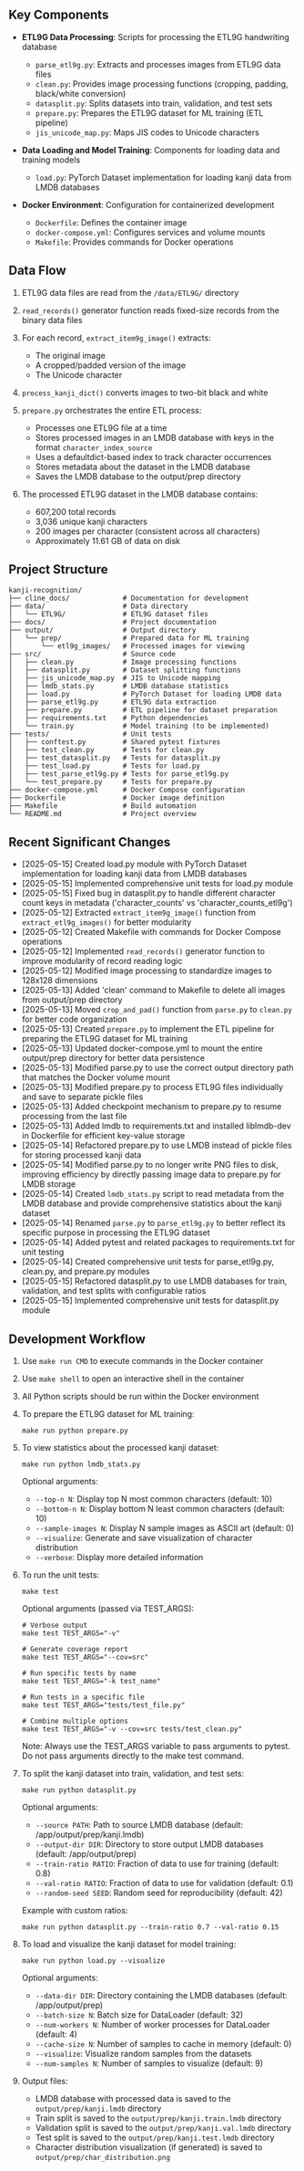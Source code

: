 ## Key Components

- **ETL9G Data Processing**: Scripts for processing the ETL9G handwriting database
  - `parse_etl9g.py`: Extracts and processes images from ETL9G data files
  - `clean.py`: Provides image processing functions (cropping, padding, black/white conversion)
  - `datasplit.py`: Splits datasets into train, validation, and test sets
  - `prepare.py`: Prepares the ETL9G dataset for ML training (ETL pipeline)
  - `jis_unicode_map.py`: Maps JIS codes to Unicode characters

- **Data Loading and Model Training**: Components for loading data and training models
  - `load.py`: PyTorch Dataset implementation for loading kanji data from LMDB databases

- **Docker Environment**: Configuration for containerized development
  - `Dockerfile`: Defines the container image
  - `docker-compose.yml`: Configures services and volume mounts
  - `Makefile`: Provides commands for Docker operations

## Data Flow

1. ETL9G data files are read from the `/data/ETL9G/` directory
2. `read_records()` generator function reads fixed-size records from the binary data files
3. For each record, `extract_item9g_image()` extracts:
   - The original image
   - A cropped/padded version of the image
   - The Unicode character
4. `process_kanji_dict()` converts images to two-bit black and white
5. `prepare.py` orchestrates the entire ETL process:
   - Processes one ETL9G file at a time
   - Stores processed images in an LMDB database with keys in the format `character_index_source`
   - Uses a defaultdict-based index to track character occurrences
   - Stores metadata about the dataset in the LMDB database
   - Saves the LMDB database to the output/prep directory

6. The processed ETL9G dataset in the LMDB database contains:
   - 607,200 total records
   - 3,036 unique kanji characters
   - 200 images per character (consistent across all characters)
   - Approximately 11.61 GB of data on disk

## Project Structure

```
kanji-recognition/
├── cline_docs/             # Documentation for development
├── data/                   # Data directory
│   └── ETL9G/              # ETL9G dataset files
├── docs/                   # Project documentation
├── output/                 # Output directory
│   └── prep/               # Prepared data for ML training
│       └── etl9g_images/   # Processed images for viewing
├── src/                    # Source code
│   ├── clean.py            # Image processing functions
│   ├── datasplit.py        # Dataset splitting functions
│   ├── jis_unicode_map.py  # JIS to Unicode mapping
│   ├── lmdb_stats.py       # LMDB database statistics
│   ├── load.py             # PyTorch Dataset for loading LMDB data
│   ├── parse_etl9g.py      # ETL9G data extraction
│   ├── prepare.py          # ETL pipeline for dataset preparation
│   ├── requirements.txt    # Python dependencies
│   └── train.py            # Model training (to be implemented)
├── tests/                  # Unit tests
│   ├── conftest.py         # Shared pytest fixtures
│   ├── test_clean.py       # Tests for clean.py
│   ├── test_datasplit.py   # Tests for datasplit.py
│   ├── test_load.py        # Tests for load.py
│   ├── test_parse_etl9g.py # Tests for parse_etl9g.py
│   └── test_prepare.py     # Tests for prepare.py
├── docker-compose.yml      # Docker Compose configuration
├── Dockerfile              # Docker image definition
├── Makefile                # Build automation
└── README.md               # Project overview
```

## Recent Significant Changes

- [2025-05-15] Created load.py module with PyTorch Dataset implementation for loading kanji data from LMDB databases
- [2025-05-15] Implemented comprehensive unit tests for load.py module
- [2025-05-15] Fixed bug in datasplit.py to handle different character count keys in metadata ('character_counts' vs 'character_counts_etl9g')
- [2025-05-12] Extracted `extract_item9g_image()` function from `extract_etl9g_images()` for better modularity
- [2025-05-12] Created Makefile with commands for Docker Compose operations
- [2025-05-12] Implemented `read_records()` generator function to improve modularity of record reading logic
- [2025-05-12] Modified image processing to standardize images to 128x128 dimensions
- [2025-05-13] Added 'clean' command to Makefile to delete all images from output/prep directory
- [2025-05-13] Moved `crop_and_pad()` function from `parse.py` to `clean.py` for better code organization
- [2025-05-13] Created `prepare.py` to implement the ETL pipeline for preparing the ETL9G dataset for ML training
- [2025-05-13] Updated docker-compose.yml to mount the entire output/prep directory for better data persistence
- [2025-05-13] Modified parse.py to use the correct output directory path that matches the Docker volume mount
- [2025-05-13] Modified prepare.py to process ETL9G files individually and save to separate pickle files
- [2025-05-13] Added checkpoint mechanism to prepare.py to resume processing from the last file
- [2025-05-13] Added lmdb to requirements.txt and installed liblmdb-dev in Dockerfile for efficient key-value storage
- [2025-05-14] Refactored prepare.py to use LMDB instead of pickle files for storing processed kanji data
- [2025-05-14] Modified parse.py to no longer write PNG files to disk, improving efficiency by directly passing image data to prepare.py for LMDB storage
- [2025-05-14] Created `lmdb_stats.py` script to read metadata from the LMDB database and provide comprehensive statistics about the kanji dataset
- [2025-05-14] Renamed `parse.py` to `parse_etl9g.py` to better reflect its specific purpose in processing the ETL9G dataset
- [2025-05-14] Added pytest and related packages to requirements.txt for unit testing
- [2025-05-14] Created comprehensive unit tests for parse_etl9g.py, clean.py, and prepare.py modules
- [2025-05-15] Refactored datasplit.py to use LMDB databases for train, validation, and test splits with configurable ratios
- [2025-05-15] Implemented comprehensive unit tests for datasplit.py module

## Development Workflow

1. Use `make run CMD` to execute commands in the Docker container
2. Use `make shell` to open an interactive shell in the container
3. All Python scripts should be run within the Docker environment
4. To prepare the ETL9G dataset for ML training:
   ```
   make run python prepare.py
   ```
5. To view statistics about the processed kanji dataset:
   ```
   make run python lmdb_stats.py
   ```
   Optional arguments:
   - `--top-n N`: Display top N most common characters (default: 10)
   - `--bottom-n N`: Display bottom N least common characters (default: 10)
   - `--sample-images N`: Display N sample images as ASCII art (default: 0)
   - `--visualize`: Generate and save visualization of character distribution
   - `--verbose`: Display more detailed information
6. To run the unit tests:
   ```
   make test
   ```
   Optional arguments (passed via TEST_ARGS):
   ```
   # Verbose output
   make test TEST_ARGS="-v"
   
   # Generate coverage report
   make test TEST_ARGS="--cov=src"
   
   # Run specific tests by name
   make test TEST_ARGS="-k test_name"
   
   # Run tests in a specific file
   make test TEST_ARGS="tests/test_file.py"
   
   # Combine multiple options
   make test TEST_ARGS="-v --cov=src tests/test_clean.py"
   ```
   
   Note: Always use the TEST_ARGS variable to pass arguments to pytest. Do not pass arguments directly to the make test command.
7. To split the kanji dataset into train, validation, and test sets:
   ```
   make run python datasplit.py
   ```
   Optional arguments:
   - `--source PATH`: Path to source LMDB database (default: /app/output/prep/kanji.lmdb)
   - `--output-dir DIR`: Directory to store output LMDB databases (default: /app/output/prep)
   - `--train-ratio RATIO`: Fraction of data to use for training (default: 0.8)
   - `--val-ratio RATIO`: Fraction of data to use for validation (default: 0.1)
   - `--random-seed SEED`: Random seed for reproducibility (default: 42)
   
   Example with custom ratios:
   ```
   make run python datasplit.py --train-ratio 0.7 --val-ratio 0.15
   ```

8. To load and visualize the kanji dataset for model training:
   ```
   make run python load.py --visualize
   ```
   Optional arguments:
   - `--data-dir DIR`: Directory containing the LMDB databases (default: /app/output/prep)
   - `--batch-size N`: Batch size for DataLoader (default: 32)
   - `--num-workers N`: Number of worker processes for DataLoader (default: 4)
   - `--cache-size N`: Number of samples to cache in memory (default: 0)
   - `--visualize`: Visualize random samples from the datasets
   - `--num-samples N`: Number of samples to visualize (default: 9)

9. Output files:
   - LMDB database with processed data is saved to the `output/prep/kanji.lmdb` directory
   - Train split is saved to the `output/prep/kanji.train.lmdb` directory
   - Validation split is saved to the `output/prep/kanji.val.lmdb` directory
   - Test split is saved to the `output/prep/kanji.test.lmdb` directory
   - Character distribution visualization (if generated) is saved to `output/prep/char_distribution.png`
